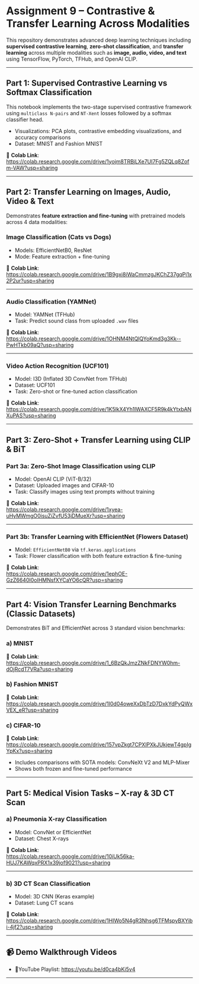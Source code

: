 # Assignment 9 – Contrastive & Transfer Learning Across Modalities  
This repository demonstrates advanced deep learning techniques including **supervised contrastive learning**, **zero-shot classification**, and **transfer learning** across multiple modalities such as **image, audio, video, and text** using TensorFlow, PyTorch, TFHub, and OpenAI CLIP.

---

## Part 1: Supervised Contrastive Learning vs Softmax Classification

This notebook implements the two-stage supervised contrastive framework using `multiclass N-pairs` and `NT-Xent` losses followed by a softmax classifier head.

- Visualizations: PCA plots, contrastive embedding visualizations, and accuracy comparisons
- Dataset: MNIST and Fashion MNIST

🔗 **Colab Link**:  
https://colab.research.google.com/drive/1yojm8TRBjLXe7UI7Fg5ZQLq8Zofm-VAW?usp=sharing

---

## Part 2: Transfer Learning on Images, Audio, Video & Text

Demonstrates **feature extraction and fine-tuning** with pretrained models across 4 data modalities:

### Image Classification (Cats vs Dogs)

- Models: EfficientNetB0, ResNet
- Mode: Feature extraction + fine-tuning

🔗 **Colab Link**:  
https://colab.research.google.com/drive/1B9gxi8iWaCmmzgJKChZ37gqPj1x2P2ur?usp=sharing

---

### Audio Classification (YAMNet)

- Model: YAMNet (TFHub)
- Task: Predict sound class from uploaded `.wav` files

🔗 **Colab Link**:  
https://colab.research.google.com/drive/1OHNM4NtQlQYoKmd3g3Kk--PwHTkb09aQ?usp=sharing

---

### Video Action Recognition (UCF101)

- Model: I3D (Inflated 3D ConvNet from TFHub)
- Dataset: UCF101
- Task: Zero-shot or fine-tuned action classification

🔗 **Colab Link**:  
https://colab.research.google.com/drive/1K5lkX4Yh1lWAXCF5R9k4kYtxbANXuPAS?usp=sharing

---

##  Part 3: Zero-Shot + Transfer Learning using CLIP & BiT

###  Part 3a: Zero-Shot Image Classification using CLIP

- Model: OpenAI CLIP (ViT-B/32)
- Dataset: Uploaded images and CIFAR-10
- Task: Classify images using text prompts without training

🔗 **Colab Link**:  
https://colab.research.google.com/drive/1xyea-uHyMWmgO0isuZiZvfU53jDMueXr?usp=sharing

---

###  Part 3b: Transfer Learning with EfficientNet (Flowers Dataset)

- Model: `EfficientNetB0` via `tf.keras.applications`
- Task: Flower classification with both feature extraction & fine-tuning

🔗 **Colab Link**:  
https://colab.research.google.com/drive/1ephOE-GzZ6640I0oIHMNsfXYCaYO6cQR?usp=sharing

---

##  Part 4: Vision Transfer Learning Benchmarks (Classic Datasets)

Demonstrates BiT and EfficientNet across 3 standard vision benchmarks:

### a) MNIST  

🔗 **Colab Link**:  
https://colab.research.google.com/drive/1_6BzQkJmzZNkFDNYW0hm-dOjRcdT7VRa?usp=sharing


### b) Fashion MNIST  

🔗 **Colab Link**:  
https://colab.research.google.com/drive/1I0d04oweXxDbTzD7DxkYdPyQWxVEX_eR?usp=sharing

### c) CIFAR-10  

🔗 **Colab Link**:  
https://colab.research.google.com/drive/157vpZkgt7CPXlPXkJUkjewT4gpIgYpKx?usp=sharing

- Includes comparisons with SOTA models: ConvNeXt V2 and MLP-Mixer
- Shows both frozen and fine-tuned performance


---

##  Part 5: Medical Vision Tasks – X-ray & 3D CT Scan

### a) Pneumonia X-ray Classification

- Model: ConvNet or EfficientNet
- Dataset: Chest X-rays

🔗 **Colab Link**:  
https://colab.research.google.com/drive/10iUk56ka-HUJ7KAWqxPRX1x39jof9021?usp=sharing

---

### b) 3D CT Scan Classification

- Model: 3D CNN (Keras example)
- Dataset: Lung CT scans

🔗 **Colab Link**:  
https://colab.research.google.com/drive/1HIWo5N4gR3Nhsg6TFMspyBXYibi-4jf2?usp=sharing

---

## 📹 Demo Walkthrough Videos

- 🎥YouTube Playlist: https://youtu.be/d0ca4bKi5v4

---

